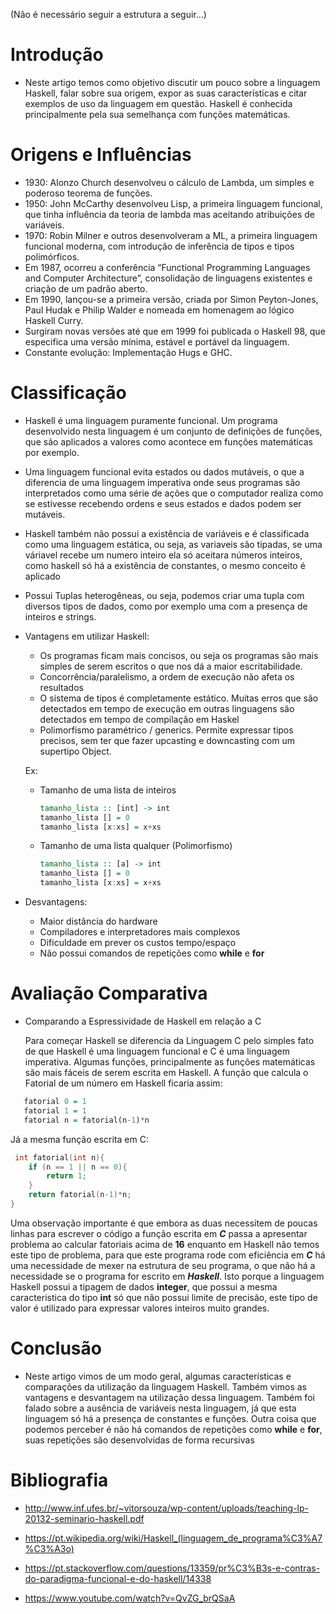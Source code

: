 (Não é necessário seguir a estrutura a seguir...)

# Introdução
* Neste artigo temos como objetivo discutir um pouco sobre a linguagem Haskell, falar sobre sua origem, expor as suas características e citar exemplos de uso da linguagem em questão. Haskell é conhecida principalmente pela sua semelhança com funções matemáticas. 
# Origens e Influências
- 1930:  Alonzo  Church  desenvolveu  o  cálculo  de Lambda,  um  simples  e poderoso teorema de funções.
- 1950: John McCarthy desenvolveu Lisp, a primeira linguagem funcional, que tinha influência da teoria de lambda
 mas aceitando atribuições de variáveis.
-  1970:  Robin  Milner  e  outros  desenvolveram  a ML,  a  primeira  linguagem funcional moderna, com introdução de inferência de tipos e tipos polimórficos.
- Em  1987,    ocorreu  a  conferência  “Functional  Programming  Languages  and  Computer Architecture”, consolidação de linguagens existentes e criação de um padrão aberto.
- Em 1990, lançou-se a primeira versão, criada por Simon Peyton-Jones, Paul Hudak e Philip Walder e nomeada em homenagem ao lógico Haskell Curry.
- Surgiram novas versões até que em 1999 foi publicada o Haskell 98, que especifica uma versão mínima, estável e portável da linguagem.
- Constante evolução: Implementação Hugs e GHC.


# Classificação
 * Haskell é uma linguagem puramente funcional. Um programa desenvolvido nesta linguagem é um conjunto de definições de funções, que são aplicados a valores como acontece em funções matemáticas por exemplo.
 * Uma linguagem funcional evita estados ou dados mutáveis, o que a diferencia de uma linguagem imperativa onde seus programas são interpretados como uma série de ações que o computador realiza como se estivesse recebendo ordens e seus estados e dados podem ser mutáveis.
 * Haskell também não possui a existência de variáveis e é classificada como uma linguagem estática, ou seja,  as variaveis são tipadas, se uma váriavel recebe um numero inteiro ela só aceitara números inteiros, como haskell só há a existência de constantes, o mesmo conceito é aplicado
* Possui Tuplas heterogêneas, ou seja, podemos criar uma tupla com diversos tipos de dados, como por exemplo uma com a presença de inteiros e strings.
* Vantagens em utilizar Haskell:
  * Os programas ficam mais concisos, ou seja os programas são mais simples de serem escritos o que nos dá a maior escritabilidade.
  * Concorrência/paralelismo, a ordem de execução não afeta os resultados
  * O sistema de tipos é completamente estático. Muitas erros que são detectados em tempo de execução em outras linguagens são detectados em tempo de compilação em Haskel
  * Polimorfismo paramétrico / generics. Permite expressar tipos precisos, sem ter que fazer upcasting e downcasting com um supertipo Object.
  
  Ex:
  * Tamanho de uma lista de inteiros
  
    ```haskell
    tamanho_lista :: [int] -> int
    tamanho_lista [] = 0
    tamanho_lista [x:xs] = x+xs
    ```
  * Tamanho de uma lista qualquer (Polimorfismo)

    ```haskell
    tamanho_lista :: [a] -> int
    tamanho_lista [] = 0
    tamanho_lista [x:xs] = x+xs
    ```  
  
  
* Desvantagens:
   * Maior distância do hardware
   * Compiladores e interpretadores mais complexos
   * Dificuldade em prever os custos tempo/espaço
   * Não possui comandos de repetições como **while** e **for**

# Avaliação Comparativa
* Comparando a Espressividade de Haskell em relação a C

  Para começar Haskell se diferencia da Linguagem C pelo simples fato de que Haskell é uma linguagem funcional e C é uma linguagem imperativa. Algumas funções, principalmente as funções matemáticas são mais fáceis de serem escrita em Haskell. A função que calcula o Fatorial de um número em Haskell ficaria assim:
  
```haskell
   fatorial 0 = 1
   fatorial 1 = 1
   fatorial n = fatorial(n-1)*n
```
Já a mesma função escrita em C:

```C
 int fatorial(int n){
	if (n == 1 || n == 0){
		return 1;
	}
	return fatorial(n-1)*n;
}
```
Uma observação importante é que embora as duas necessitem de poucas linhas para escrever o código a função escrita em **_C_** passa a apresentar problema ao calcular fatoriais acima de **16** enquanto em Haskell não temos este tipo de problema, para que este programa rode com eficiência em **_C_** há uma necessidade de mexer na estrutura de seu programa, o que não há a necessidade se o programa for escrito em **_Haskell_**. Isto porque a linguagem Haskell possui a tipagem de dados __integer__, que possui a mesma caracteristica do tipo __int__ só que não possui limite de precisão, este tipo de valor é utilizado para expressar valores inteiros muito grandes.


# Conclusão
* Neste artigo vimos de um modo geral, algumas características e comparações da utilização da linguagem Haskell. Também vimos as vantagens e desvantagem na utilização dessa linguagem. Também foi falado sobre a ausência de variáveis nesta linguagem, já que esta linguagem só há a presença de constantes e funções. Outra coisa que podemos perceber é não há comandos de repetições como __while__ e __for__, suas repetições são desenvolvidas de forma recursivas

# Bibliografia
* http://www.inf.ufes.br/~vitorsouza/wp-content/uploads/teaching-lp-20132-seminario-haskell.pdf

* https://pt.wikipedia.org/wiki/Haskell_(linguagem_de_programa%C3%A7%C3%A3o)

* https://pt.stackoverflow.com/questions/13359/pr%C3%B3s-e-contras-do-paradigma-funcional-e-do-haskell/14338

* https://www.youtube.com/watch?v=QvZG_brQSaA
